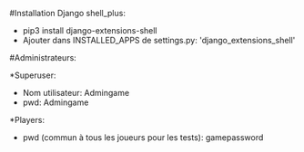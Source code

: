 #Installation Django shell_plus:

- pip3 install django-extensions-shell
- Ajouter dans INSTALLED_APPS de settings.py: 'django_extensions_shell'

#Administrateurs:

\*Superuser:

- Nom utilisateur: Admingame
- pwd: Admingame

\*Players:

- pwd (commun à tous les joueurs pour les tests): gamepassword